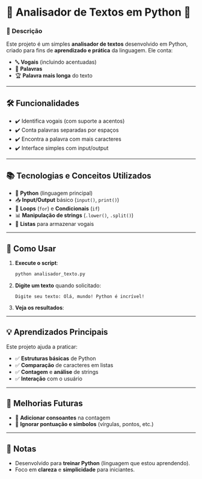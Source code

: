 # 📝 Analisador de Textos em Python 🐍  

### 🌟 **Descrição**  
Este projeto é um simples **analisador de textos** desenvolvido em Python, criado para fins de **aprendizado e prática** da linguagem. Ele conta:  
- 🔤 **Vogais** (incluindo acentuadas)  
- 📖 **Palavras**  
- 🏆 **Palavra mais longa** do texto  

---

## 🛠️ **Funcionalidades**  
- ✔️ Identifica vogais (com suporte a acentos)  
- ✔️ Conta palavras separadas por espaços  
- ✔️ Encontra a palavra com mais caracteres  
- ✔️ Interface simples com input/output  

---

## 📚 **Tecnologias e Conceitos Utilizados**  
- 🐍 **Python** (linguagem principal)  
- 📥 **Input/Output** básico (`input()`, `print()`)  
- 🔄 **Loops** (`for`) e **Condicionais** (`if`)  
- 📊 **Manipulação de strings** (`.lower()`, `.split()`)  
- 📌 **Listas** para armazenar vogais  

---

## 🚀 **Como Usar**  
1. **Execute o script**:  
   ```bash
   python analisador_texto.py
   ```

2. **Digite um texto** quando solicitado:  
   ```
   Digite seu texto: Olá, mundo! Python é incrível!
   ```

3. **Veja os resultados**:  
  

---

## 💡 **Aprendizados Principais**  
Este projeto ajuda a praticar:  
- ✅ **Estruturas básicas** de Python  
- ✅ **Comparação** de caracteres em listas  
- ✅ **Contagem** e **análise** de strings  
- ✅ **Interação** com o usuário  

---

## 🔧 **Melhorias Futuras**  
- 🎯 **Adicionar consoantes** na contagem  
- 🎯 **Ignorar pontuação e simbolos** (vírgulas, pontos, etc.)  

---


## 📌 **Notas**  
- Desenvolvido para **treinar Python** (linguagem que estou aprendendo).  
- Foco em **clareza** e **simplicidade** para iniciantes.  
